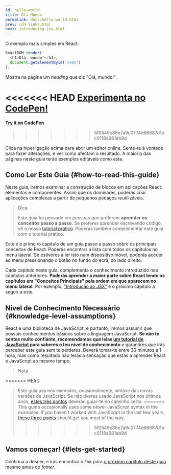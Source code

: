 ```yaml
---
id: hello-world
title: Olá Mundo
permalink: docs/hello-world.html
prev: cdn-links.html
next: introducing-jsx.html
---
```


O exemplo mais simples em React:

```js
ReactDOM.render(
  <h1>Olá, mundo!</h1>,
  document.getElementById('root')
);
```

Mostra na página um *heading* que diz "Olá, mundo!".

<<<<<<< HEAD
**[Experimenta no CodePen!](codepen://hello-world)**
=======
**[Try it on CodePen](https://codepen.io/gaearon/pen/rrpgNB?editors=1010)**
>>>>>>> 5f0549c86e7a9c0774e66687d1bc0118a681eb9d

Clica na hiperligação acima para abrir um editor online. Sente-te à vontade para fazer alterações, e ver como afectam o resultado. A maioria das páginas neste guia terão exemplos editáveis como este.

## Como Ler Este Guia {#how-to-read-this-guide}

Neste guia, iremos examinar a construção de blocos em aplicações React: elementos e componentes. Assim que os dominares, poderás criar aplicações complexas a partir de pequenos pedaços reutilizáveis.

>Dica
>
>Este guia foi pensado em pessoas que preferem **aprender os conceitos passo a passo**. Se preferes aprender escrevendo código, vê o nosso [tutorial prático](/tutorial/tutorial.html). Poderás também complementar este guia com o tutorial prático.

Este é o primeiro capítulo de um guia passo a passo sobre os principais conceitos de React. Poderás encontrar a lista com todos os capítulos no menu lateral. Se estiveres a ler isto num dispositivo móvel, poderás aceder ao menu pressionando o botão no fundo do ecrã, do lado direito.

Cada capítulo neste guia, complementa o conhecimento introduzido nos capítulos anteriores. **Poderás aprender a maior parte sobre React lendo os capítulos em "Conceitos Principais" pela ordem em que aparecem no menu lateral.** Por exemplo, ["Introdução ao JSX"](/docs/introducing-jsx.html) é o próximo capítulo a seguir a este.

## Nível de Conhecimento Necessário {#knowledge-level-assumptions}

React é uma biblioteca de JavaScript, e portanto, iremos assumir que possuis conhecimentos básicos sobre a linguagem JavaScript. **Se não te sentes muito confiante, recomendamos que leias [um tutorial de JavaScript](https://developer.mozilla.org/pt-BR/docs/Web/JavaScript/A_re-introduction_to_JavaScript) para saberes o teu nível de conhecimento** e garantires que irás perceber este guia sem te perderes. Deverá tomar-te entre 30 minutos a 1 hora, mas como resultado não terás a sensação que estás a aprender React e JavaScript ao mesmo tempo.

>Nota
>
<<<<<<< HEAD
>Este guia usa nos exemplos, ocasionalmente, síntaxe das novas versões de JavaScript. Se não tiveres usado JavaScript nos últimos anos, [estes três pontos](https://gist.github.com/gaearon/683e676101005de0add59e8bb345340c) deverão guiar-te no caminho certo.
=======
>This guide occasionally uses some newer JavaScript syntax in the examples. If you haven't worked with JavaScript in the last few years, [these three points](https://gist.github.com/gaearon/683e676101005de0add59e8bb345340c) should get you most of the way.
>>>>>>> 5f0549c86e7a9c0774e66687d1bc0118a681eb9d


## Vamos começar! {#lets-get-started}

Continua a descer, e irás encontrar o *link* para [o próximo capítulo deste guia](/docs/introducing-jsx.html) mesmo antes do *footer*.


